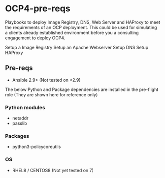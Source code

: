 # OCP4-pre-reqs
Playbooks to deploy Image Registry, DNS, Web Server and HAProxy to meet the requirements of an OCP deployment. This could be used for simulating a clients already established environment before you a consulting engagement to deploy OCP4.

Setup a Image Registry
Setup an Apache Webserver
Setup DNS
Setup HAProxy

## Pre-reqs

- Ansible 2.9> (Not tested on <2.9)

The below Python and Package dependencies are installed in the pre-flight role (They are shown here for reference only)
### Python modules
- netaddr
- passlib

### Packages
- python3-policycoreutils

### OS
- RHEL8 / CENTOS8 (Not yet tested on 7)





